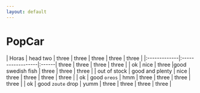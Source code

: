```yaml
---
layout: default
---
```


# PopCar

| Horas        | head two          | three | three | three | three | three |
|:-------------|:------------------|:------| three | three | three | three |
| ok           |  nice  | three |good swedish fish | three | three | three |
| out of stock | good and plenty   | nice  | three | three | three | three |
| ok           | good `oreos`      | hmm   | three | three | three | three |
| ok           | good `zoute` drop | yumm  | three | three | three | three |

